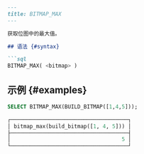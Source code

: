 ```markdown
---
title: BITMAP_MAX
---

获取位图中的最大值。

## 语法 {#syntax}

```sql
BITMAP_MAX( <bitmap> )
```

## 示例 {#examples}

```sql
SELECT BITMAP_MAX(BUILD_BITMAP([1,4,5]));

┌─────────────────────────────────────┐
│ bitmap_max(build_bitmap([1, 4, 5])) │
├─────────────────────────────────────┤
│                                   5 │
└─────────────────────────────────────┘
```
```